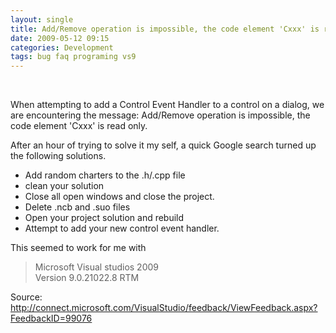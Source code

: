 ```yaml
---
layout: single
title: Add/Remove operation is impossible, the code element 'Cxxx' is read only
date: 2009-05-12 09:15
categories: Development
tags: bug faq programing vs9
---
```

<p>&#160;</p>  <p>When attempting to add a Control Event Handler to a control on a dialog, we are encountering the message: Add/Remove operation is impossible, the code element 'Cxxx' is read only. </p>  <p>After an hour of trying to solve it my self, a quick Google search turned up the following solutions. </p>  <ul>   <li>Add random charters to the .h/.cpp file</li>    <li>clean your solution </li>    <li>Close all open windows and close the project. </li>    <li>Delete .ncb and .suo files </li>    <li>Open your project solution and rebuild </li>    <li>Attempt to add your new control event handler. </li> </ul>  <p>This seemed to work for me with </p>  <blockquote>   <p>Microsoft Visual studios 2009     <br />Version 9.0.21022.8 RTM</p> </blockquote>  <p>Source: <a href="http://connect.microsoft.com/VisualStudio/feedback/ViewFeedback.aspx?FeedbackID=99076">http://connect.microsoft.com/VisualStudio/feedback/ViewFeedback.aspx?FeedbackID=99076</a></p>
